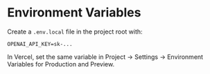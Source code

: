# Environment Variables

Create a `.env.local` file in the project root with:

```
OPENAI_API_KEY=sk-...
```

In Vercel, set the same variable in Project → Settings → Environment Variables for Production and Preview.


